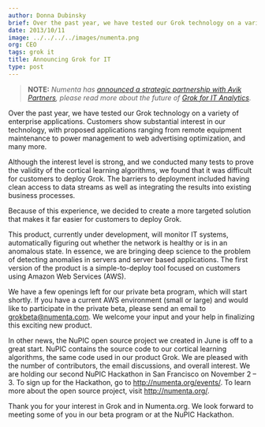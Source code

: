 ```yaml
---
author: Donna Dubinsky
brief: Over the past year, we have tested our Grok technology on a variety of enterprise applications. Customers show substantial interest in our technology, with proposed
date: 2013/10/11
image: ../../../../images/numenta.png
org: CEO
tags: grok it
title: Announcing Grok for IT
type: post
---
```


> **NOTE:** *Numenta has [announced a strategic partnership with Avik
  Partners](/press/2015/08/19/numenta-announces-licensing-of-grok-for-it-to-avik-partners/),
  please read more about the future of
  [Grok for IT Analytics](http://grokstream.com).*

Over the past year, we have tested our Grok technology on a variety of
enterprise applications. Customers show substantial interest in our
technology, with proposed applications ranging from remote equipment maintenance
to power management to web advertising optimization, and many more.

Although the interest level is strong, and we conducted many tests to prove the
validity of the cortical learning algorithms, we found that it was difficult for
customers to deploy Grok. The barriers to deployment included having clean
access to data streams as well as integrating the results into existing business
processes.

Because of this experience, we decided to create a more targeted solution that
makes it far easier for customers to deploy Grok.

This product, currently under development, will monitor IT systems,
automatically figuring out whether the network is healthy or is in an anomalous
state. In essence, we are bringing deep science to the problem of
detecting anomalies in servers and server based applications. The first
version of the product is a simple-to-deploy tool focused on customers using
Amazon Web Services (AWS).

We have a few openings left for our private beta program, which will start
shortly. If you have a current AWS environment (small or large) and would
like to participate in the private beta, please send an email to
[grokbeta@numenta.com](mailto:grokbeta@numenta.com). We welcome your input and
your help in finalizing this exciting new product.

In other news, the NuPIC open source project we created in June is off to a
great start. NuPIC contains the source code to our cortical learning
algorithms, the same code used in our product Grok. We are pleased with
the number of contributors, the email discussions, and overall
interest. We are holding our second NuPIC Hackathon in San Francisco
on November 2 &ndash; 3. To sign up for the Hackathon, go to
http://numenta.org/events/. To learn more about the open source project,
visit http://numenta.org/.

Thank you for your interest in Grok and in Numenta.org. We look forward to
meeting some of you in our beta program or at the NuPIC Hackathon.
